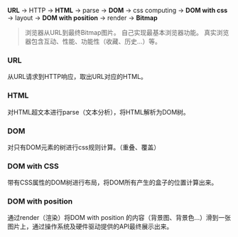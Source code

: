 **URL** -> HTTP -> **HTML** -> parse -> **DOM** -> css computing -> **DOM with css** -> layout -> **DOM with position** -> render -> **Bitmap**

> 浏览器从URL到最终Bitmap图片。
自己实现最基本浏览器功能。
真实浏览器包含互动、性能、功能性（收藏、历史...）等。
### URL
从URL请求到HTTP响应，取出URL对应的HTML。
### HTML
对HTML超文本进行parse（文本分析），将HTML解析为DOM树。
### DOM
对只有DOM元素的树进行css规则计算。（重叠、覆盖）
### DOM with CSS
带有CSS属性的DOM树进行布局，将DOM所有产生的盒子的位置计算出来。
### DOM with position
通过render（渲染）将DOM with position 的内容（背景图、背景色...）滑到一张图片上，通过操作系统及硬件驱动提供的API最终展示出来。
